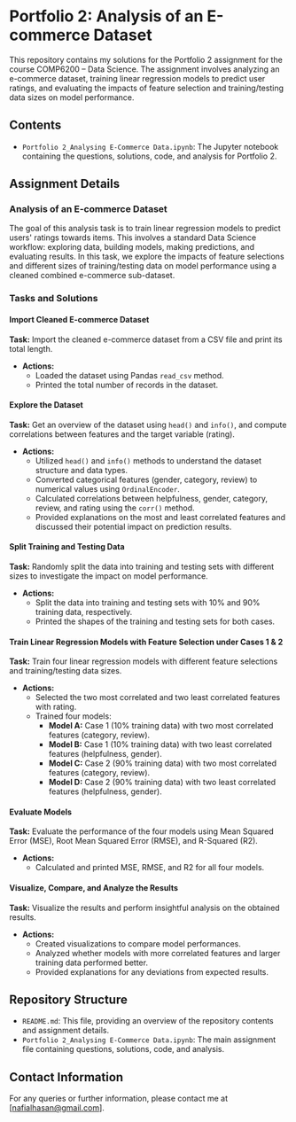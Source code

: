 # Portfolio 2: Analysis of an E-commerce Dataset

This repository contains my solutions for the Portfolio 2 assignment for the course COMP6200 – Data Science. The assignment involves analyzing an e-commerce dataset, training linear regression models to predict user ratings, and evaluating the impacts of feature selection and training/testing data sizes on model performance.

## Contents

- `Portfolio 2_Analysing E-Commerce Data.ipynb`: The Jupyter notebook containing the questions, solutions, code, and analysis for Portfolio 2.

## Assignment Details

### Analysis of an E-commerce Dataset

The goal of this analysis task is to train linear regression models to predict users' ratings towards items. This involves a standard Data Science workflow: exploring data, building models, making predictions, and evaluating results. In this task, we explore the impacts of feature selections and different sizes of training/testing data on model performance using a cleaned combined e-commerce sub-dataset.

### Tasks and Solutions

#### Import Cleaned E-commerce Dataset
**Task:** Import the cleaned e-commerce dataset from a CSV file and print its total length.
- **Actions:**
  - Loaded the dataset using Pandas `read_csv` method.
  - Printed the total number of records in the dataset.

#### Explore the Dataset
**Task:** Get an overview of the dataset using `head()` and `info()`, and compute correlations between features and the target variable (rating).
- **Actions:**
  - Utilized `head()` and `info()` methods to understand the dataset structure and data types.
  - Converted categorical features (gender, category, review) to numerical values using `OrdinalEncoder`.
  - Calculated correlations between helpfulness, gender, category, review, and rating using the `corr()` method.
  - Provided explanations on the most and least correlated features and discussed their potential impact on prediction results.

#### Split Training and Testing Data
**Task:** Randomly split the data into training and testing sets with different sizes to investigate the impact on model performance.
- **Actions:**
  - Split the data into training and testing sets with 10% and 90% training data, respectively.
  - Printed the shapes of the training and testing sets for both cases.

#### Train Linear Regression Models with Feature Selection under Cases 1 & 2
**Task:** Train four linear regression models with different feature selections and training/testing data sizes.
- **Actions:**
  - Selected the two most correlated and two least correlated features with rating.
  - Trained four models:
    - **Model A:** Case 1 (10% training data) with two most correlated features (category, review).
    - **Model B:** Case 1 (10% training data) with two least correlated features (helpfulness, gender).
    - **Model C:** Case 2 (90% training data) with two most correlated features (category, review).
    - **Model D:** Case 2 (90% training data) with two least correlated features (helpfulness, gender).

#### Evaluate Models
**Task:** Evaluate the performance of the four models using Mean Squared Error (MSE), Root Mean Squared Error (RMSE), and R-Squared (R2).
- **Actions:**
  - Calculated and printed MSE, RMSE, and R2 for all four models.

#### Visualize, Compare, and Analyze the Results
**Task:** Visualize the results and perform insightful analysis on the obtained results.
- **Actions:**
  - Created visualizations to compare model performances.
  - Analyzed whether models with more correlated features and larger training data performed better.
  - Provided explanations for any deviations from expected results.

## Repository Structure

- `README.md`: This file, providing an overview of the repository contents and assignment details.
- `Portfolio 2_Analysing E-Commerce Data.ipynb`: The main assignment file containing questions, solutions, code, and analysis.

## Contact Information

For any queries or further information, please contact me at [nafialhasan@gmail.com].
